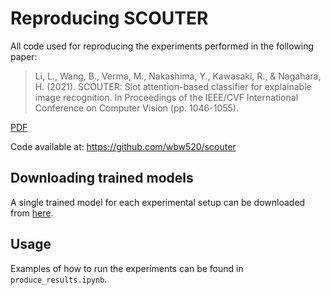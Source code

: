 # Reproducing SCOUTER
All code used for reproducing the experiments performed in the following paper:
>Li, L., Wang, B., Verma, M., Nakashima, Y., Kawasaki, R., & Nagahara, H. (2021). SCOUTER: Slot attention-based classifier for explainable image recognition. In Proceedings of the IEEE/CVF International Conference on Computer Vision (pp. 1046-1055).

[PDF](https://arxiv.org/abs/2009.06138)

Code available at: https://github.com/wbw520/scouter

## Downloading trained models
A single trained model for each experimental setup can be downloaded from [here](https://drive.google.com/file/d/1A5NdU9Be7PQUzWz30ujki-79Tw0BjrMx/view).

## Usage
Examples of how to run the experiments can be found in `produce_results.ipynb`.